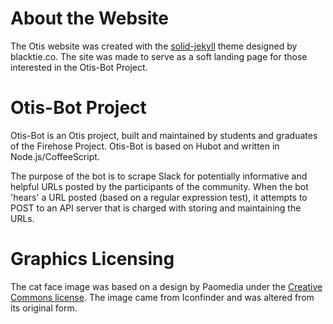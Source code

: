 # About the Website
The Otis website was created with the <a href="https://github.com/st4ple/solid-jekyll">solid-jekyll</a> theme designed by blacktie.co. The site was made to serve as a soft landing page for those interested in the Otis-Bot Project. 

# Otis-Bot Project
Otis-Bot is an Otis project, built and maintained by students and graduates of the Firehose Project. Otis-Bot is based on Hubot and written in Node.js/CoffeeScript.

The purpose of the bot is to scrape Slack for potentially informative and helpful URLs posted by the participants of the community. When the bot 'hears' a URL posted (based on a regular expression test), it attempts to POST to an API server that is charged with storing and maintaining the URLs.

# Graphics Licensing

The cat face image was based on a design by Paomedia under the <a href="http://creativecommons.org/licenses/by/3.0/">Creative Commons license</a>. The image came from Iconfinder and was altered from its original form.

